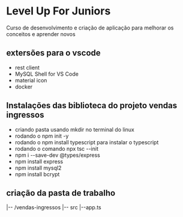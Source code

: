 # Level Up For Juniors

Curso de desenvolvimento e criação de aplicação para melhorar os conceitos e aprender novos

## extersões para o vscode

- rest client
- MySQL Shell for VS Code
- material icon
- docker

## Instalações das biblioteca do projeto vendas ingressos

- criando pasta usando mkdir no terminal do linux
- rodando o npm init -y
- rodando o npm install typescript para instalar o typescript
- rodando o comando npx tsc --init
- npm i --save-dev @types/express
- npm install express
- npm install mysql2
- npm install bcrypt

## criação da pasta de trabalho

|-- /vendas-ingressos
    |-- src
            |--app.ts
